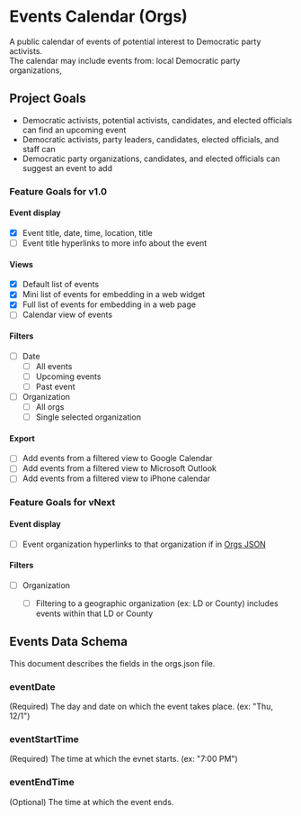 # Events Calendar (Orgs)

A public calendar of events of potential interest to Democratic party activists.  
The calendar may include events from: local Democratic party organizations, 

## Project Goals

 * Democratic activists, potential activists, candidates, and elected officials can find an upcoming event
 * Democratic activists, party leaders, candidates, elected officials, and staff can
 * Democratic party organizations, candidates, and elected officials can suggest an event to add
 
### Feature Goals for v1.0

#### Event display
* [X] Event title, date, time, location, title
* [ ] Event title hyperlinks to more info about the event

#### Views
* [X] Default list of events
* [X] Mini list of events for embedding in a web widget
* [X] Full list of events for embedding in a web page
* [ ] Calendar view of events

#### Filters
* [ ] Date
  * [ ] All events
  * [ ] Upcoming events
  * [ ] Past event
* [ ] Organization
  * [ ] All orgs
  * [ ] Single selected organization

#### Export
* [ ] Add events from a filtered view to Google Calendar
* [ ] Add events from a filtered view to Microsoft Outlook
* [ ] Add events from a filtered view to iPhone calendar

### Feature Goals for vNext

#### Event display
* [ ] Event organization hyperlinks to that organization if in [Orgs JSON](https://washdems-public.github.io/Data/orgs.json)

#### Filters
* [ ] Organization
  * [ ] Filtering to a geographic organization (ex: LD or County) includes events within that LD or County


## Events Data Schema
This document describes the fields in the orgs.json file.

### eventDate
(Required) The day and date on which the event takes place.  (ex: "Thu, 12/1")

### eventStartTime
(Required) The time at which the evnet starts.  (ex: "7:00 PM")

### eventEndTime
(Optional) The time at which the event ends.  
